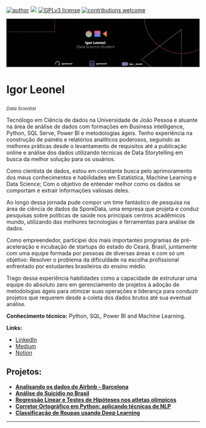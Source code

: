 [![author](https://img.shields.io/badge/author-IgorLeonel-red.svg)](https://www.linkedin.com/in/igorleonel) [![](https://img.shields.io/badge/python-3.7+-blue.svg)](https://www.python.org/downloads/release/python-365/) [![GPLv3 license](https://img.shields.io/badge/License-GPLv3-blue.svg)](http://perso.crans.org/besson/LICENSE.html) [![contributions welcome](https://img.shields.io/badge/contributions-welcome-brightgreen.svg?style=flat)](https://github.com/igorleonel)

<p align="center">
  <img src="Black Technology LinkedIn Banner.png" >
</p>

# Igor Leonel
<sub>*Data Scientist*</sub>

Tecnólogo em Ciência de dados na Universidade de João Pessoa e atuante na área de análise de dados com formações em Business intelligence, Python, SQL Serve, Power BI e metodologias ágeis. Tenho experiência na construção de painéis e relatórios analíticos poderosos, seguindo as melhores práticas desde o levantamento de requisitos até a publicação online e análise dos dados utilizando técnicas de Data Storytelling em busca da melhor solução para os usuários. 

Como cientista de dados, estou em constante busca pelo aprimoramento dos meus conhecimentos e habilidades em Estatística, Machine Learning e Data Science; Com o objetivo de entender melhor como os dados se comportam e extrair informações valiosas deles. 

Ao longo dessa jornada pude compor um time fantástico de pesquisa na área de ciência de dados da SporeData, uma empresa que projeta e conduz pesquisas sobre políticas de saúde nos principais centros acadêmicos mundo, utilizando das melhores tecnologias e ferramentas para análise de dados.

Como empreendedor, participei dos mais importantes programas de pré-aceleração e incubação de startups do estado do Ceará, Brasil, juntamente com uma equipe formada por pessoas de diversas áreas e com só um objetivo: Resolver o problema da dificuldade na escolha profissional enfrentado por estudantes brasileiros do ensino médio.

Trago dessa experiência habilidades como a capacidade de estruturar uma equipe do absoluto zero em gerenciamento de projetos à adoção de metodologias ágeis para otimizar suas operações e liderança para conduzir projetos que requerem desde a coleta dos dados brutos até sua eventual análise.

**Conhecimento técnico:** Python, SQL, Power BI and Machine Learning.

**Links:**
* [LinkedIn](https://www.linkedin.com/in/igorleonel/)
* [Medium](https://medium.com/@igor__leonel)
* [Notion](https://quickest-egg-336.notion.site/Igor-Leonel-56584b6cca804e35a9fc9b75bc5a8ec6)

## Projetos:


* **[Analisando os dados do Airbnb - Barcelona](https://github.com/igorleonel/DataScience/blob/main/Analisando_os_Dados_do_Airbnb.ipynb)**
* **[Análise do Suicídio no Brasil](https://github.com/igorleonel/DataScience/blob/main/An%C3%A1lise_do_suic%C3%ADdio_no_Brasil_com_Data_Science.ipynb)**
* **[Regressão Linear e Testes de Hipóteses nos atletas olímpicos](https://github.com/igorleonel/DataScience/blob/main/Analisando_as_olimpiadas.ipynb)**
* **[Corretor Ortográfico em Python: aplicando técnicas de NLP](https://github.com/igorleonel/DataScience/blob/main/Corretor_Ortogr%C3%A1fico_em_Python_aplicando_t%C3%A9cnicas_de_NLP.ipynb)**
* **[Classificação de Roupas usando Deep Learning](https://github.com/igorleonel/DataScience/blob/main/Aula_009_Classifica%C3%A7%C3%A3o_de_Roupas_usando_Deep_Learning.ipynb)**
---




